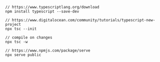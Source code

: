     // https://www.typescriptlang.org/download
    npm install typescript --save-dev
    
    // https://www.digitalocean.com/community/tutorials/typescript-new-project
    npx tsc --init
    
    // compile on changes
    npx tsc -w
    
    // https://www.npmjs.com/package/serve
    npx serve public
    